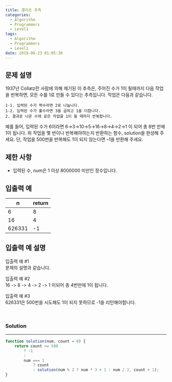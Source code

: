 ```yaml
---
title: 콜라츠 추측
categories:
  - Algorithm
  - Programmers
  - Level1
tags:
  - Algorithm
  - Programmers
  - Level1
date: 2019-06-23 01:05:30
---
```


## 문제 설명
1937년 Collatz란 사람에 의해 제기된 이 추측은, 주어진 수가 1이 될때까지 다음 작업을 반복하면, 모든 수를 1로 만들 수 있다는 추측입니다. 작업은 다음과 같습니다.

```
1-1. 입력된 수가 짝수라면 2로 나눕니다. 
1-2. 입력된 수가 홀수라면 3을 곱하고 1을 더합니다.
2. 결과로 나온 수에 같은 작업을 1이 될 때까지 반복합니다.
```

예를 들어, 입력된 수가 6이라면 6→3→10→5→16→8→4→2→1 이 되어 총 8번 만에 1이 됩니다. 위 작업을 몇 번이나 반복해야하는지 반환하는 함수, solution을 완성해 주세요. 단, 작업을 500번을 반복해도 1이 되지 않는다면 –1을 반환해 주세요.

## 제한 사항
- 입력된 수, num은 1 이상 8000000 미만인 정수입니다.

## 입출력 예
| n | return |
| --- | --- |
| 6 | 8 |
| 16 | 4 |
| 626331 | -1 |

## 입출력 예 설명
입출력 예 #1<br/>
문제의 설명과 같습니다.<br/>

입출력 예 #2<br/>
16 -> 8 -> 4 -> 2 -> 1 이되어 총 4번만에 1이 됩니다.<br/>

입출력 예 #3<br/>
626331은 500번을 시도해도 1이 되지 못하므로 -1을 리턴해야합니다.<br/>

<br/>

### Solution

---

```javascript
function solution(num, count = 0) {
    return count >= 500 
        ? -1 
        : 
        num === 1
            ? count
            : solution(num % 2 ? num * 3 + 1 : num / 2, count + 1);
}
```

